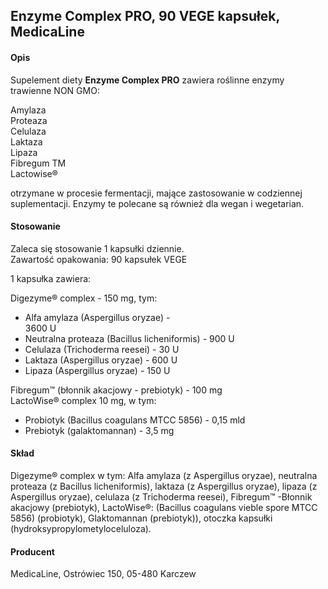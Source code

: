 ## Enzyme Complex PRO, 90 VEGE kapsułek, MedicaLine

#### Opis

Supelement diety **Enzyme Complex PRO** zawiera roślinne enzymy trawienne NON GMO:  

Amylaza  
Proteaza  
Celulaza  
Laktaza  
Lipaza  
Fibregum TM    
Lactowise®  

otrzymane w procesie fermentacji, mające zastosowanie w  codziennej suplementacji. Enzymy te polecane są również dla wegan i wegetarian.

#### Stosowanie

Zaleca się stosowanie 1 kapsułki dziennie.  
Zawartość opakowania: 90 kapsułek VEGE

1 kapsułka zawiera:     

Digezyme® complex - 150 mg, tym:
- Alfa amylaza (Aspergillus oryzae) - 	
3600 U
- Neutralna proteaza (Bacillus licheniformis) - 900 U
- Celulaza (Trichoderma reesei) - 30 U
- Laktaza (Aspergillus oryzae) - 600 U
- Lipaza (Aspergillus oryzae) - 150 U  
  
Fibregum™ (błonnik akacjowy - prebiotyk) - 100 mg  
LactoWise® complex 10 mg, w tym:   
- Probiotyk (Bacillus coagulans MTCC 5856) - 0,15 mld  
- Prebiotyk (galaktomannan) - 3,5 mg

#### Skład

Digezyme® complex w tym: Alfa amylaza (z Aspergillus oryzae), neutralna proteaza (z Bacillus licheniformis), laktaza (z Aspergillus oryzae), lipaza (z Aspergillus oryzae), celulaza (z Trichoderma reesei), Fibregum™ -Błonnik akacjowy (prebiotyk), LactoWise®: (Bacillus coagulans vieble spore MTCC 5856) (probiotyk), Glaktomannan  (prebiotyk)), otoczka kapsułki (hydroksypropylometyloceluloza).

#### Producent
MedicaLine, Ostrówiec 150, 05-480 Karczew
